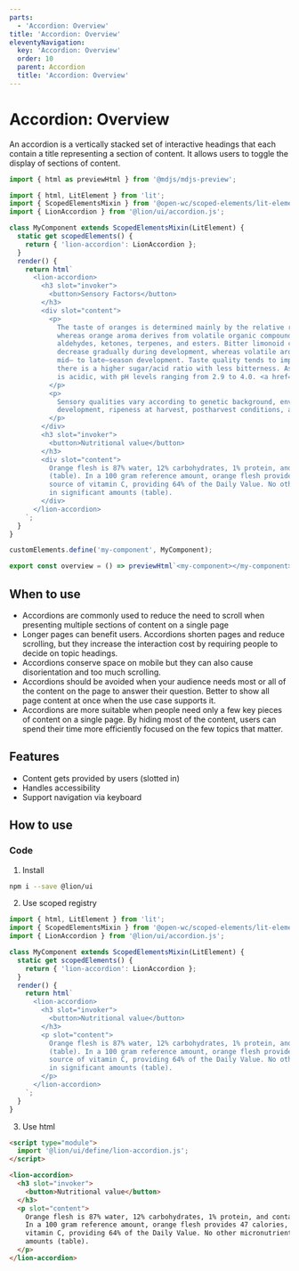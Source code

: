 ```yaml
---
parts:
  - 'Accordion: Overview'
title: 'Accordion: Overview'
eleventyNavigation:
  key: 'Accordion: Overview'
  order: 10
  parent: Accordion
  title: 'Accordion: Overview'
---
```


# Accordion: Overview

<p class="lion-paragraph--emphasis">An accordion is a vertically stacked set of interactive headings that each contain a title representing a section of content. It allows users to toggle the display of sections of content.</p>

```js script
import { html as previewHtml } from '@mdjs/mdjs-preview';
```

```js preview-story
import { html, LitElement } from 'lit';
import { ScopedElementsMixin } from '@open-wc/scoped-elements/lit-element.js';
import { LionAccordion } from '@lion/ui/accordion.js';

class MyComponent extends ScopedElementsMixin(LitElement) {
  static get scopedElements() {
    return { 'lion-accordion': LionAccordion };
  }
  render() {
    return html`
      <lion-accordion>
        <h3 slot="invoker">
          <button>Sensory Factors</button>
        </h3>
        <div slot="content">
          <p>
            The taste of oranges is determined mainly by the relative ratios of sugars and acids,
            whereas orange aroma derives from volatile organic compounds, including alcohols,
            aldehydes, ketones, terpenes, and esters. Bitter limonoid compounds, such as limonin,
            decrease gradually during development, whereas volatile aroma compounds tend to peak in
            mid– to late–season development. Taste quality tends to improve later in harvests when
            there is a higher sugar/acid ratio with less bitterness. As a citrus fruit, the orange
            is acidic, with pH levels ranging from 2.9 to 4.0. <a href="#">Link</a>
          </p>
          <p>
            Sensory qualities vary according to genetic background, environmental conditions during
            development, ripeness at harvest, postharvest conditions, and storage duration.
          </p>
        </div>
        <h3 slot="invoker">
          <button>Nutritional value</button>
        </h3>
        <div slot="content">
          Orange flesh is 87% water, 12% carbohydrates, 1% protein, and contains negligible fat
          (table). In a 100 gram reference amount, orange flesh provides 47 calories, and is a rich
          source of vitamin C, providing 64% of the Daily Value. No other micronutrients are present
          in significant amounts (table).
        </div>
      </lion-accordion>
    `;
  }
}

customElements.define('my-component', MyComponent);

export const overview = () => previewHtml`<my-component></my-component>`;
```

## When to use

- Accordions are commonly used to reduce the need to scroll when presenting multiple sections of content on a single page
- Longer pages can benefit users. Accordions shorten pages and reduce scrolling, but they increase the interaction cost by requiring people to decide on topic headings.
- Accordions conserve space on mobile but they can also cause disorientation and too much scrolling.
- Accordions should be avoided when your audience needs most or all of the content on the page to answer their question. Better to show all page content at once when the use case supports it.
- Accordions are more suitable when people need only a few key pieces of content on a single page. By hiding most of the content, users can spend their time more efficiently focused on the few topics that matter.

## Features

- Content gets provided by users (slotted in)
- Handles accessibility
- Support navigation via keyboard

## How to use

### Code

1. Install

```bash
npm i --save @lion/ui
```

2. Use scoped registry

```js
import { html, LitElement } from 'lit';
import { ScopedElementsMixin } from '@open-wc/scoped-elements/lit-element.js';
import { LionAccordion } from '@lion/ui/accordion.js';

class MyComponent extends ScopedElementsMixin(LitElement) {
  static get scopedElements() {
    return { 'lion-accordion': LionAccordion };
  }
  render() {
    return html`
      <lion-accordion>
        <h3 slot="invoker">
          <button>Nutritional value</button>
        </h3>
        <p slot="content">
          Orange flesh is 87% water, 12% carbohydrates, 1% protein, and contains negligible fat
          (table). In a 100 gram reference amount, orange flesh provides 47 calories, and is a rich
          source of vitamin C, providing 64% of the Daily Value. No other micronutrients are present
          in significant amounts (table).
        </p>
      </lion-accordion>
    `;
  }
}
```

3. Use html

```html
<script type="module">
  import '@lion/ui/define/lion-accordion.js';
</script>

<lion-accordion>
  <h3 slot="invoker">
    <button>Nutritional value</button>
  </h3>
  <p slot="content">
    Orange flesh is 87% water, 12% carbohydrates, 1% protein, and contains negligible fat (table).
    In a 100 gram reference amount, orange flesh provides 47 calories, and is a rich source of
    vitamin C, providing 64% of the Daily Value. No other micronutrients are present in significant
    amounts (table).
  </p>
</lion-accordion>
```
